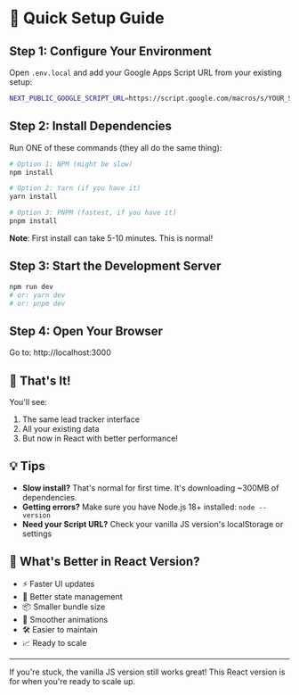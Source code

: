 # 🚀 Quick Setup Guide

## Step 1: Configure Your Environment

Open `.env.local` and add your Google Apps Script URL from your existing setup:

```bash
NEXT_PUBLIC_GOOGLE_SCRIPT_URL=https://script.google.com/macros/s/YOUR_SCRIPT_ID/exec
```

## Step 2: Install Dependencies

Run ONE of these commands (they all do the same thing):

```bash
# Option 1: NPM (might be slow)
npm install

# Option 2: Yarn (if you have it)
yarn install

# Option 3: PNPM (fastest, if you have it)
pnpm install
```

**Note**: First install can take 5-10 minutes. This is normal!

## Step 3: Start the Development Server

```bash
npm run dev
# or: yarn dev
# or: pnpm dev
```

## Step 4: Open Your Browser

Go to: http://localhost:3000

## 🎉 That's It!

You'll see:
1. The same lead tracker interface
2. All your existing data
3. But now in React with better performance!

## 💡 Tips

- **Slow install?** That's normal for first time. It's downloading ~300MB of dependencies.
- **Getting errors?** Make sure you have Node.js 18+ installed: `node --version`
- **Need your Script URL?** Check your vanilla JS version's localStorage or settings

## 📱 What's Better in React Version?

- ⚡ Faster UI updates
- 🔄 Better state management
- 📦 Smaller bundle size
- 🎨 Smoother animations
- 🛠️ Easier to maintain
- 📈 Ready to scale

---

If you're stuck, the vanilla JS version still works great! This React version is for when you're ready to scale up.